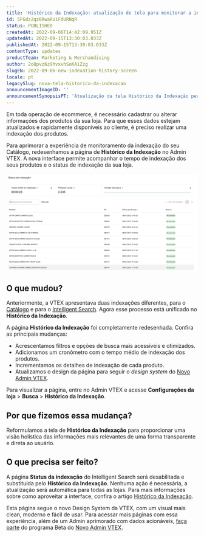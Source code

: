 ```yaml
---
title: 'Histórico da Indexação: atualização de tela para monitorar a indexação dos produtos'
id: 5FGdz2qz6RwaRUiFdURNqR
status: PUBLISHED
createdAt: 2022-09-06T14:42:09.951Z
updatedAt: 2022-09-15T13:30:03.033Z
publishedAt: 2022-09-15T13:30:03.033Z
contentType: updates
productTeam: Marketing & Merchandising
author: 2o8pvz6z9hvxvhSoKAiZzg
slugEN: 2022-09-06-new-indexation-history-screen
locale: pt
legacySlug: nova-tela-historico-da-indexacao
announcementImageID: ''
announcementSynopsisPT: 'Atualização da tela Histórico da Indexação permite acompanhar a indexação dos produtos da sua loja'
---
```


Em toda operação de ecommerce, é necessário cadastrar ou alterar informações dos produtos da sua loja. Para que esses dados estejam atualizados e rapidamente disponíveis ao cliente, é preciso realizar uma indexação dos produtos. 

Para aprimorar a experiência de monitoramento da indexação do seu Catálogo, redesenhamos a página de **Histórico da Indexação** no Admin VTEX. A nova interface permite acompanhar o tempo de indexação dos seus produtos e o status de indexação da sua loja.

![Histórico da Indexação 1 - PT](https://raw.githubusercontent.com/vtexdocs/help-center-content/refs/heads/main/docs/pt/announcements/2022-09-06-nova-tela-historico-da-indexacao_1.png)

## O que mudou?

Anteriormente, a VTEX apresentava duas indexações diferentes, para o [Catálogo](/pt/tracks/catalogo-101--5AF0XfnjfWeopIFBgs3LIQ#) e para o [Intelligent Search](/pt/tracks/vtex-intelligent-search--19wrbB7nEQcmwzDPl1l4Cb#). Agora esse processo está unificado no **Histórico da Indexação**.

A página **Histórico da Indexação** foi completamente redesenhada. Confira as principais mudanças:

* Acrescentamos filtros e opções de busca mais acessíveis e otimizados.
* Adicionamos um cronômetro com o tempo médio de indexação dos produtos.
* Incrementamos os detalhes de indexação de cada produto.
* Atualizamos o design da página para seguir o _design system_ do [Novo Admin VTEX](https://content.vtex.com/join-new-admin-beta-program-pt/?utm_source=announcement&utm_medium=help_center&utm_campaign=sku_bindings).

Para visualizar a página, entre no Admin VTEX e acesse **Configurações da loja** > **Busca** > **Histórico da Indexação**.

## Por que fizemos essa mudança?

Reformulamos a tela de **Histórico da Indexação** para proporcionar uma visão holística das informações mais relevantes de uma forma transparente e direta ao usuário.

## O que precisa ser feito?

A página **Status da indexação** do Intelligent Search será desabilitada e substituída pelo **Histórico da Indexação**. Nenhuma ação é necessária, a atualização será automática para todas as lojas. Para mais informações sobre como aproveitar a interface, confira o artigo [Histórico da Indexação](/pt/tutorial/historico-da-indexacao-beta--6v2FVuXVpyEO8hnMqPi6Xd).

Esta página segue o novo Design System da VTEX, com um visual mais clean, moderno e fácil de usar. Para acessar mais páginas com essa experiência, além de um Admin aprimorado com dados acionáveis, [faça parte](https://content.vtex.com/join-new-admin-beta-program-pt/) do programa Beta do [Novo Admin VTEX](/pt/announcements/bem-vindo-ao-novo-admin-vtex--5tLPBodp6Xu03vYdyBTGTa).

